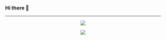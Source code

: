 ### Hi there 👋


<hr>
<p align="center">
  <img src="https://github-readme-stats.vercel.app/api//?username=DanielAdeyemi&show_icons=true&count_private=true&theme=midnight-purple" />
</p>
<p align="center">
  <img src="https://github-readme-stats.vercel.app/api/top-langs/?username=DanielAdeyemi&layout=compact&theme=midnight-purple" />
</p>

<!--
**DanielAdeyemi/DanielAdeyemi** is a ✨ _special_ ✨ repository because its `README.md` (this file) appears on your GitHub profile.

Here are some ideas to get you started:

- 🔭 I’m currently working on ...
- 🌱 I’m currently learning ...
- 👯 I’m looking to collaborate on ...
- 🤔 I’m looking for help with ...
- 💬 Ask me about ...
- 📫 How to reach me: ...
- 😄 Pronouns: ...
- ⚡ Fun fact: ...


-->
